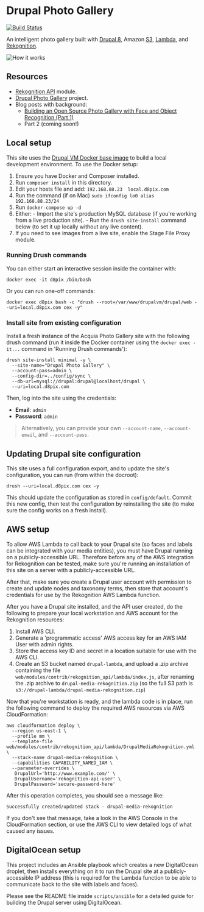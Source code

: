 # Drupal Photo Gallery

[![Build Status](https://travis-ci.org/geerlingguy/drupal-photo-gallery.svg?branch=master)](https://travis-ci.org/geerlingguy/drupal-photo-gallery)

An intelligent photo gallery built with [Drupal 8](https://www.drupal.org/8), Amazon [S3](https://aws.amazon.com/s3/), [Lambda](https://aws.amazon.com/lambda/), and [Rekognition](https://aws.amazon.com/rekognition/).

![How it works](https://raw.githubusercontent.com/geerlingguy/drupal-photo-gallery/master/docs/images/drupal-photo-gallery-how-it-works.jpg)

## Resources

  - [Rekognition API](https://www.drupal.org/project/rekognition_api) module.
  - [Drupal Photo Gallery](https://github.com/geerlingguy/drupal-photo-gallery) project.
  - Blog posts with background:
    - [Building an Open Source Photo Gallery with Face and Object Recognition (Part 1)](https://dev.acquia.com/blog/building-an-open-source-photo-gallery-with-face-and-object-recognition-part-1/17/07/2017/18466)
    - Part 2 (coming soon!)

## Local setup

This site uses the [Drupal VM Docker base image](https://hub.docker.com/r/geerlingguy/drupal-vm/) to build a local development environment. To use the Docker setup:

  1. Ensure you have Docker and Composer installed.
  1. Run `composer install` in this directory.
  1. Edit your hosts file and add: `192.168.88.23  local.d8pix.com`
  1. Run the command (if on Mac) `sudo ifconfig lo0 alias 192.168.88.23/24`
  1. Run `docker-compose up -d`
  1. Either:
    - Import the site's production MySQL database (if you're working from a live production site).
    - Run the `drush site-install` command below (to set it up locally without any live content).
  1. If you need to see images from a live site, enable the Stage File Proxy module.

### Running Drush commands

You can either start an interactive session inside the container with:

    docker exec -it d8pix /bin/bash

Or you can run one-off commands:

    docker exec d8pix bash -c "drush --root=/var/www/drupalvm/drupal/web --uri=local.d8pix.com cex -y"

### Install site from existing configuration

Install a fresh instance of the Acquia Photo Gallery site with the following drush command (run it inside the Docker container using the `docker exec -it...` command in 'Running Drush commands'):

    drush site-install minimal -y \
      --site-name="Drupal Photo Gallery" \
      --account-pass=admin \
      --config-dir=../config/sync \
      --db-url=mysql://drupal:drupal@localhost/drupal \
      --uri=local.d8pix.com

Then, log into the site using the credentials:

  - **Email**: `admin`
  - **Password**: `admin`

> Alternatively, you can provide your own `--account-name`, `--account-email`, and `--account-pass`.

## Updating Drupal site configuration

This site uses a full configuration export, and to update the site's configuration, you can run (from within the docroot):

    drush --uri=local.d8pix.com cex -y

This should update the configuration as stored in `config/default`. Commit this new config, then test the configuration by reinstalling the site (to make sure the config works on a fresh install).

## AWS setup

To allow AWS Lambda to call back to your Drupal site (so faces and labels can be integrated with your media entities), you must have Drupal running on a publicly-accessible URL. Therefore before any of the AWS integration for Rekognition can be tested, make sure you're running an installation of this site on a server with a publicly-accessible URL.

After that, make sure you create a Drupal user account with permission to create and update nodes and taxonomy terms, then store that account's credentials for use by the Rekognition AWS Lambda function.

After you have a Drupal site installed, and the API user created, do the following to prepare your local workstation and AWS account for the Rekognition resources:

  1. Install AWS CLI.
  1. Generate a 'programmatic access' AWS access key for an AWS IAM User with admin rights.
  1. Store the access key ID and secret in a location suitable for use with the AWS CLI.
  1. Create an S3 bucket named `drupal-lambda`, and upload a .zip archive containing the file `web/modules/contrib/rekognition_api/lambda/index.js`, after renaming the .zip archive to `drupal-media-rekognition.zip` (so the full S3 path is `s3://drupal-lambda/drupal-media-rekognition.zip`)

Now that you're workstation is ready, and the lambda code is in place, run the following command to deploy the required AWS resources via AWS CloudFormation:

    aws cloudformation deploy \
      --region us-east-1 \
      --profile mm \
      --template-file web/modules/contrib/rekognition_api/lambda/DrupalMediaRekognition.yml \
      --stack-name drupal-media-rekognition \
      --capabilities CAPABILITY_NAMED_IAM \
      --parameter-overrides \
       DrupalUrl='http://www.example.com/' \
       DrupalUsername='rekognition-api-user' \
       DrupalPassword='secure-password-here'

After this operation completes, you should see a message like:

    Successfully created/updated stack - drupal-media-rekognition

If you don't see that message, take a look in the AWS Console in the CloudFormation section, or use the AWS CLI to view detailed logs of what caused any issues.

## DigitalOcean setup

This project includes an Ansible playbook which creates a new DigitalOcean droplet, then installs everything on it to run the Drupal site at a publicly-accessible IP address (this is required for the Lambda function to be able to communicate back to the site with labels and faces).

Please see the README file inside `scripts/ansible` for a detailed guide for building the Drupal server using DigitalOcean.
